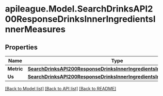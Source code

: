 # apileague.Model.SearchDrinksAPI200ResponseDrinksInnerIngredientsInnerMeasures

## Properties

Name | Type | Description | Notes
------------ | ------------- | ------------- | -------------
**Metric** | [**SearchDrinksAPI200ResponseDrinksInnerIngredientsInnerMeasuresMetric**](SearchDrinksAPI200ResponseDrinksInnerIngredientsInnerMeasuresMetric.md) |  | [optional] 
**Us** | [**SearchDrinksAPI200ResponseDrinksInnerIngredientsInnerMeasuresUs**](SearchDrinksAPI200ResponseDrinksInnerIngredientsInnerMeasuresUs.md) |  | [optional] 

[[Back to Model list]](../README.md#documentation-for-models) [[Back to API list]](../README.md#documentation-for-api-endpoints) [[Back to README]](../README.md)

